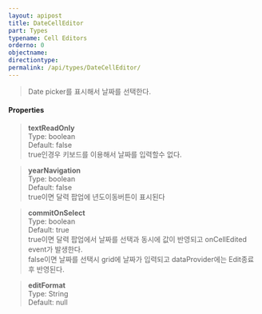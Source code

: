 ```yaml
---
layout: apipost
title: DateCellEditor
part: Types
typename: Cell Editors
orderno: 0
objectname: 
directiontype: 
permalink: /api/types/DateCellEditor/
---
```



> Date picker를 표시해서 날짜를 선택한다.

#### Properties

> **textReadOnly**  
> Type: boolean  
> Default: false  
> true인경우 키보드를 이용해서 날짜를 입력할수 없다.  

> **yearNavigation**  
> Type: boolean  
> Default: false  
> true이면 달력 팝업에 년도이동버튼이 표시된다  

> **commitOnSelect**  
> Type: boolean  
> Default: true  
> true이면 달력 팝업에서 날짜를 선택과 동시에 값이 반영되고 onCellEdited event가 발생한다.  
> false이면 날짜를 선택시 grid에 날짜가 입력되고 dataProvider에는 Edit종료후 반영된다.  

> **editFormat**  
> Type: String  
> Default: null  

